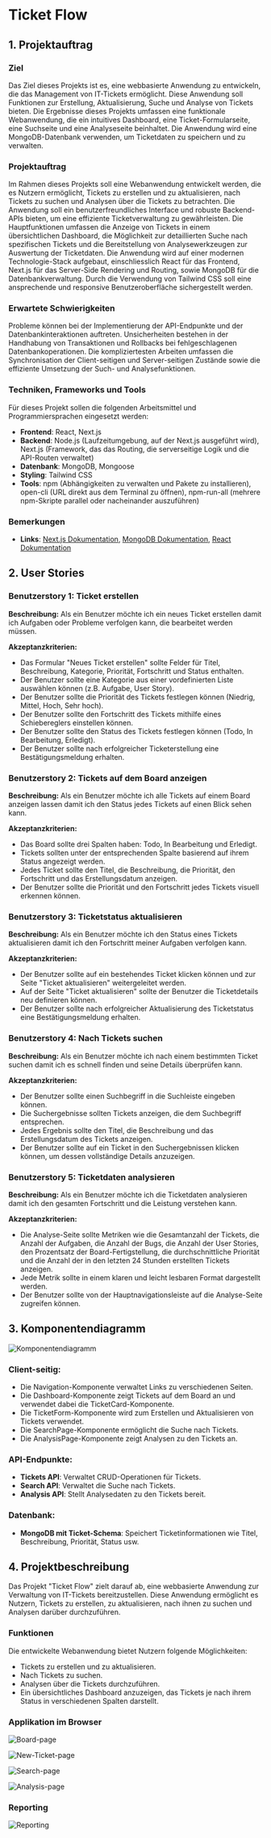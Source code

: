 # Ticket Flow

## 1. Projektauftrag

### Ziel

Das Ziel dieses Projekts ist es, eine webbasierte Anwendung zu entwickeln, die das Management von IT-Tickets ermöglicht. Diese Anwendung soll Funktionen zur Erstellung, Aktualisierung, Suche und Analyse von Tickets bieten. Die Ergebnisse dieses Projekts umfassen eine funktionale Webanwendung, die ein intuitives Dashboard, eine Ticket-Formularseite, eine Suchseite und eine Analyseseite beinhaltet. Die Anwendung wird eine MongoDB-Datenbank verwenden, um Ticketdaten zu speichern und zu verwalten.

### Projektauftrag

Im Rahmen dieses Projekts soll eine Webanwendung entwickelt werden, die es Nutzern ermöglicht, Tickets zu erstellen und zu aktualisieren, nach Tickets zu suchen und Analysen über die Tickets zu betrachten. Die Anwendung soll ein benutzerfreundliches Interface und robuste Backend-APIs bieten, um eine effiziente Ticketverwaltung zu gewährleisten. Die Hauptfunktionen umfassen die Anzeige von Tickets in einem übersichtlichen Dashboard, die Möglichkeit zur detaillierten Suche nach spezifischen Tickets und die Bereitstellung von Analysewerkzeugen zur Auswertung der Ticketdaten. Die Anwendung wird auf einer modernen Technologie-Stack aufgebaut, einschliesslich React für das Frontend, Next.js für das Server-Side Rendering und Routing, sowie MongoDB für die Datenbankverwaltung. Durch die Verwendung von Tailwind CSS soll eine ansprechende und responsive Benutzeroberfläche sichergestellt werden.

### Erwartete Schwierigkeiten

Probleme können bei der Implementierung der API-Endpunkte und der Datenbankinteraktionen auftreten. Unsicherheiten bestehen in der Handhabung von Transaktionen und Rollbacks bei fehlgeschlagenen Datenbankoperationen. Die kompliziertesten Arbeiten umfassen die Synchronisation der Client-seitigen und Server-seitigen Zustände sowie die effiziente Umsetzung der Such- und Analysefunktionen.

### Techniken, Frameworks und Tools

Für dieses Projekt sollen die folgenden Arbeitsmittel und Programmiersprachen eingesetzt werden:

- **Frontend**: React, Next.js
- **Backend**: Node.js (Laufzeitumgebung, auf der Next.js ausgeführt wird), Next.js (Framework, das das Routing, die serverseitige Logik und die API-Routen verwaltet)
- **Datenbank**: MongoDB, Mongoose
- **Styling**: Tailwind CSS
- **Tools**: npm (Abhängigkeiten zu verwalten und Pakete zu installieren), open-cli (URL direkt aus dem Terminal zu öffnen), npm-run-all (mehrere npm-Skripte parallel oder nacheinander auszuführen)

### Bemerkungen

- **Links**: [Next.js Dokumentation](https://nextjs.org/docs), [MongoDB Dokumentation](https://docs.mongodb.com/), [React Dokumentation](https://react.dev/reference/react)

## 2. User Stories

### Benutzerstory 1: Ticket erstellen

**Beschreibung:** Als ein Benutzer möchte ich ein neues Ticket erstellen damit ich Aufgaben oder Probleme verfolgen kann, die bearbeitet werden müssen.

**Akzeptanzkriterien:**

- Das Formular "Neues Ticket erstellen" sollte Felder für Titel, Beschreibung, Kategorie, Priorität, Fortschritt und Status enthalten.
- Der Benutzer sollte eine Kategorie aus einer vordefinierten Liste auswählen können (z.B. Aufgabe, User Story).
- Der Benutzer sollte die Priorität des Tickets festlegen können (Niedrig, Mittel, Hoch, Sehr hoch).
- Der Benutzer sollte den Fortschritt des Tickets mithilfe eines Schiebereglers einstellen können.
- Der Benutzer sollte den Status des Tickets festlegen können (Todo, In Bearbeitung, Erledigt).
- Der Benutzer sollte nach erfolgreicher Ticketerstellung eine Bestätigungsmeldung erhalten.

### Benutzerstory 2: Tickets auf dem Board anzeigen

**Beschreibung:** Als ein Benutzer möchte ich alle Tickets auf einem Board anzeigen lassen damit ich den Status jedes Tickets auf einen Blick sehen kann.

**Akzeptanzkriterien:**

- Das Board sollte drei Spalten haben: Todo, In Bearbeitung und Erledigt.
- Tickets sollten unter der entsprechenden Spalte basierend auf ihrem Status angezeigt werden.
- Jedes Ticket sollte den Titel, die Beschreibung, die Priorität, den Fortschritt und das Erstellungsdatum anzeigen.
- Der Benutzer sollte die Priorität und den Fortschritt jedes Tickets visuell erkennen können.

### Benutzerstory 3: Ticketstatus aktualisieren

**Beschreibung:** Als ein Benutzer möchte ich den Status eines Tickets aktualisieren damit ich den Fortschritt meiner Aufgaben verfolgen kann.

**Akzeptanzkriterien:**

- Der Benutzer sollte auf ein bestehendes Ticket klicken können und zur Seite "Ticket aktualisieren" weitergeleitet werden.
- Auf der Seite "Ticket aktualisieren" sollte der Benutzer die Ticketdetails neu definieren können.
- Der Benutzer sollte nach erfolgreicher Aktualisierung des Ticketstatus eine Bestätigungsmeldung erhalten.

### Benutzerstory 4: Nach Tickets suchen

**Beschreibung:** Als ein Benutzer möchte ich nach einem bestimmten Ticket suchen damit ich es schnell finden und seine Details überprüfen kann.

**Akzeptanzkriterien:**

- Der Benutzer sollte einen Suchbegriff in die Suchleiste eingeben können.
- Die Suchergebnisse sollten Tickets anzeigen, die dem Suchbegriff entsprechen.
- Jedes Ergebnis sollte den Titel, die Beschreibung und das Erstellungsdatum des Tickets anzeigen.
- Der Benutzer sollte auf ein Ticket in den Suchergebnissen klicken können, um dessen vollständige Details anzuzeigen.

### Benutzerstory 5: Ticketdaten analysieren

**Beschreibung:** Als ein Benutzer möchte ich die Ticketdaten analysieren damit ich den gesamten Fortschritt und die Leistung verstehen kann.

**Akzeptanzkriterien:**

- Die Analyse-Seite sollte Metriken wie die Gesamtanzahl der Tickets, die Anzahl der Aufgaben, die Anzahl der Bugs, die Anzahl der User Stories, den Prozentsatz der Board-Fertigstellung, die durchschnittliche Priorität und die Anzahl der in den letzten 24 Stunden erstellten Tickets anzeigen.
- Jede Metrik sollte in einem klaren und leicht lesbaren Format dargestellt werden.
- Der Benutzer sollte von der Hauptnavigationsleiste auf die Analyse-Seite zugreifen können.

## 3. Komponentendiagramm

![Komponentendiagramm](public/componentdiagram-tf.png)

### Client-seitig:

- Die Navigation-Komponente verwaltet Links zu verschiedenen Seiten.
- Die Dashboard-Komponente zeigt Tickets auf dem Board an und verwendet dabei die TicketCard-Komponente.
- Die TicketForm-Komponente wird zum Erstellen und Aktualisieren von Tickets verwendet.
- Die SearchPage-Komponente ermöglicht die Suche nach Tickets.
- Die AnalysisPage-Komponente zeigt Analysen zu den Tickets an.

### API-Endpunkte:

- **Tickets API**: Verwaltet CRUD-Operationen für Tickets.
- **Search API**: Verwaltet die Suche nach Tickets.
- **Analysis API**: Stellt Analysedaten zu den Tickets bereit.

### Datenbank:

- **MongoDB mit Ticket-Schema**: Speichert Ticketinformationen wie Titel, Beschreibung, Priorität, Status usw.

## 4. Projektbeschreibung

Das Projekt "Ticket Flow" zielt darauf ab, eine webbasierte Anwendung zur Verwaltung von IT-Tickets bereitzustellen. Diese Anwendung ermöglicht es Nutzern, Tickets zu erstellen, zu aktualisieren, nach ihnen zu suchen und Analysen darüber durchzuführen.

### Funktionen

Die entwickelte Webanwendung bietet Nutzern folgende Möglichkeiten:

- Tickets zu erstellen und zu aktualisieren.
- Nach Tickets zu suchen.
- Analysen über die Tickets durchzuführen.
- Ein übersichtliches Dashboard anzuzeigen, das Tickets je nach ihrem Status in verschiedenen Spalten darstellt.

### Applikation im Browser

![Board-page](public/pages_overview/board-page.png)

![New-Ticket-page](public/pages_overview/new-ticket-page.png)

![Search-page](public/pages_overview/search-page.png)

![Analysis-page](public/pages_overview/analysis-page.png)

### Reporting

![Reporting](public/reporting.png)

